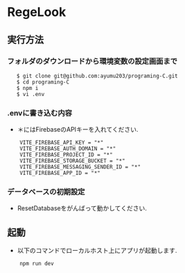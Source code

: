# RegeLook

## 実行方法
### フォルダのダウンロードから環境変数の設定画面まで
 ```
    $ git clone git@github.com:ayumu203/programing-C.git
    $ cd programing-C
    $ npm i
    $ vi .env
```

### .envに書き込む内容
* ＊にはFirebaseのAPIキーを入れてください.
``` 
    VITE_FIREBASE_API_KEY = "*"
    VITE_FIREBASE_AUTH_DOMAIN = "*"
    VITE_FIREBASE_PROJECT_ID = "*"
    VITE_FIREBASE_STORAGE_BUCKET = "*"
    VITE_FIREBASE_MESSAGING_SENDER_ID = "*"
    VITE_FIREBASE_APP_ID = "*"
```
### データベースの初期設定
* ResetDatabaseをがんばって動かしてください.

## 起動
* 以下のコマンドでローカルホスト上にアプリが起動します.
```
    npm run dev
```